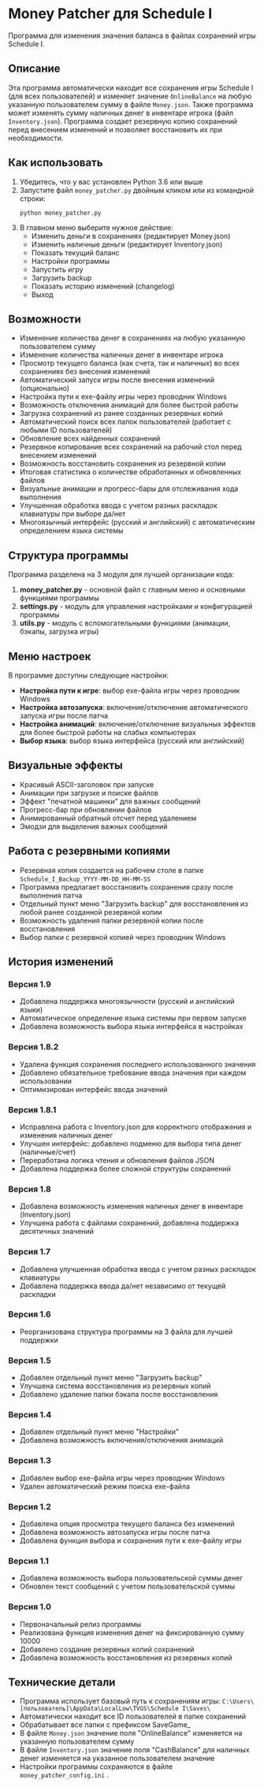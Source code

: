 # Money Patcher для Schedule I

Программа для изменения значения баланса в файлах сохранений игры Schedule I.

## Описание

Эта программа автоматически находит все сохранения игры Schedule I (для всех пользователей) и изменяет значение `OnlineBalance` на любую указанную пользователем сумму в файле `Money.json`. Также программа может изменять сумму наличных денег в инвентаре игрока (файл `Inventory.json`). Программа создает резервную копию сохранений перед внесением изменений и позволяет восстановить их при необходимости.

## Как использовать

1. Убедитесь, что у вас установлен Python 3.6 или выше
2. Запустите файл `money_patcher.py` двойным кликом или из командной строки:
   ```
   python money_patcher.py
   ```
3. В главном меню выберите нужное действие:
   - Изменить деньги в сохранениях (редактирует Money.json)
   - Изменить наличные деньги (редактирует Inventory.json)
   - Показать текущий баланс
   - Настройки программы
   - Запустить игру
   - Загрузить backup
   - Показать историю изменений (changelog)
   - Выход

## Возможности

- Изменение количества денег в сохранениях на любую указанную пользователем сумму
- Изменение количества наличных денег в инвентаре игрока
- Просмотр текущего баланса (как счета, так и наличных) во всех сохранениях без внесения изменений
- Автоматический запуск игры после внесения изменений (опционально)
- Настройка пути к exe-файлу игры через проводник Windows
- Возможность отключения анимаций для более быстрой работы
- Загрузка сохранений из ранее созданных резервных копий
- Автоматический поиск всех папок пользователей (работает с любыми ID пользователей)
- Обновление всех найденных сохранений
- Резервное копирование всех сохранений на рабочий стол перед внесением изменений
- Возможность восстановить сохранения из резервной копии
- Итоговая статистика о количестве обработанных и обновленных файлов
- Визуальные анимации и прогресс-бары для отслеживания хода выполнения
- Улучшенная обработка ввода с учетом разных раскладок клавиатуры при выборе да/нет
- Многоязычный интерфейс (русский и английский) с автоматическим определением языка системы

## Структура программы

Программа разделена на 3 модуля для лучшей организации кода:

1. **money_patcher.py** - основной файл с главным меню и основными функциями программы
2. **settings.py** - модуль для управления настройками и конфигурацией программы
3. **utils.py** - модуль с вспомогательными функциями (анимации, бэкапы, загрузка игры)

## Меню настроек

В программе доступны следующие настройки:

- **Настройка пути к игре**: выбор exe-файла игры через проводник Windows
- **Настройка автозапуска**: включение/отключение автоматического запуска игры после патча
- **Настройка анимаций**: включение/отключение визуальных эффектов для более быстрой работы на слабых компьютерах
- **Выбор языка**: выбор языка интерфейса (русский или английский)

## Визуальные эффекты

- Красивый ASCII-заголовок при запуске
- Анимации при загрузке и поиске файлов
- Эффект "печатной машинки" для важных сообщений
- Прогресс-бар при обновлении файлов
- Анимированный обратный отсчет перед удалением
- Эмодзи для выделения важных сообщений

## Работа с резервными копиями

- Резервная копия создается на рабочем столе в папке `Schedule_I_Backup_YYYY-MM-DD_HH-MM-SS`
- Программа предлагает восстановить сохранения сразу после выполнения патча
- Отдельный пункт меню "Загрузить backup" для восстановления из любой ранее созданной резервной копии
- Возможность удаления папки резервной копии после восстановления
- Выбор папки с резервной копией через проводник Windows

## История изменений

### Версия 1.9
- Добавлена поддержка многоязычности (русский и английский языки)
- Автоматическое определение языка системы при первом запуске
- Добавлена возможность выбора языка интерфейса в настройках

### Версия 1.8.2
- Удалена функция сохранения последнего использованного значения
- Добавлено обязательное требование ввода значения при каждом использовании
- Оптимизирован интерфейс ввода значений

### Версия 1.8.1
- Исправлена работа с Inventory.json для корректного отображения и изменения наличных денег
- Улучшен интерфейс: добавлено подменю для выбора типа денег (наличные/счет)
- Переработана логика чтения и обновления файлов JSON
- Добавлена поддержка более сложной структуры сохранений

### Версия 1.8
- Добавлена возможность изменения наличных денег в инвентаре (Inventory.json)
- Улучшена работа с файлами сохранений, добавлена поддержка десятичных значений

### Версия 1.7
- Добавлена улучшенная обработка ввода с учетом разных раскладок клавиатуры
- Добавлена поддержка ввода да/нет независимо от текущей раскладки

### Версия 1.6
- Реорганизована структура программы на 3 файла для лучшей поддержки

### Версия 1.5
- Добавлен отдельный пункт меню "Загрузить backup"
- Улучшена система восстановления из резервных копий
- Добавлено удаление папки бэкапа после восстановления

### Версия 1.4
- Добавлен отдельный пункт меню "Настройки"
- Добавлена возможность включения/отключения анимаций

### Версия 1.3
- Добавлен выбор exe-файла игры через проводник Windows
- Удален автоматический режим поиска exe-файла

### Версия 1.2
- Добавлена опция просмотра текущего баланса без изменений
- Добавлена возможность автозапуска игры после патча
- Добавлена функция выбора и сохранения пути к exe-файлу игры

### Версия 1.1
- Добавлена возможность выбора пользовательской суммы денег
- Обновлен текст сообщений с учетом пользовательской суммы

### Версия 1.0
- Первоначальный релиз программы
- Реализована функция изменения денег на фиксированную сумму 10000
- Добавлено создание резервных копий сохранений
- Добавлена возможность восстановления из резервных копий

## Технические детали

- Программа использует базовый путь к сохранениям игры: `C:\Users\[пользователь]\AppData\LocalLow\TVGS\Schedule I\Saves\`
- Автоматически находит все ID пользователей в папке сохранений
- Обрабатывает все папки с префиксом SaveGame_
- В файле `Money.json` значение поля "OnlineBalance" изменяется на указанную пользователем сумму
- В файле `Inventory.json` значение поля "CashBalance" для наличных денег изменяется на указанное пользователем значение
- Настройки программы сохраняются в файле `money_patcher_config.ini` .